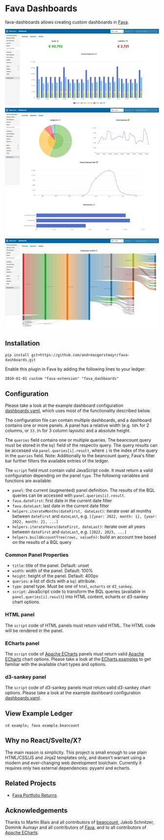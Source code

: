# Fava Dashboards
fava-dashboards allows creating custom dashboards in [Fava](https://github.com/beancount/fava).

[![Overview](example/overview.png)](example/overview.png)
[![Expenses](example/expenses.png)](example/expenses.png)
[![Sankey](example/sankey.png)](example/sankey.png)

## Installation
```
pip install git+https://github.com/andreasgerstmayr/fava-dashboards.git
```

Enable this plugin in Fava by adding the following lines to your ledger:
```
2010-01-01 custom "fava-extension" "fava_dashboards"
```

## Configuration
Please take a look at the example dashboard configuration [dashboards.yaml](example/dashboards.yaml), which uses most of the functionality described below.

The configuration file can contain multiple dashboards, and a dashboard contains one or more panels.
A panel has a relative width (e.g. `50%` for 2 columns, or `33.3%` for 3 column layouts) and a absolute height.

The `queries` field contains one or multiple queries. The beancount query must be stored in the `bql` field of the respectiv query.
The query results can be accessed via `panel.queries[i].result`, where `i` is the index of the query in the `queries` field.
Note: Additionally to the beancount query, Fava's filter bar further filters the available entries of the ledger.

The `script` field must contain valid JavaScript code. It must return a valid configuration depending on the panel `type`.
The following variables and functions are available:
* `panel`: the current (augmented) panel definition. The results of the BQL queries can be accessed with `panel.queries[i].result`.
* `fava.dateFirst`: first date in the current date filter
* `fava.dateLast`: last date in the current date filter
* `helpers.iterateMonths(dateFirst, dateLast)`: iterate over all months between `dateFirst` and `dateLast`, e.g. `[{year: 2022, month: 1}, {year: 2022, month: 2}, ...]`
* `helpers.iterateYears(dateFirst, dateLast)`: iterate over all years between `dateFirst` and `dateLast`, e.g. `[2022, 2023, ...]`
* `helpers.buildAccountTree(rows, valueFn)`: build an account tree based on the results of a BQL query

### Common Panel Properties
* `title`: title of the panel. Default: unset
* `width`: width of the panel. Default: 100%
* `height`: height of the panel. Default: 400px
* `queries`: a list of dicts with a `bql` attribute.
* `type`: panel type. Must be one of `html`, `echarts` or `d3_sankey`.
* `script`: JavaScript code to transform the BQL queries (available in `panel.queries[i].result`) into HTML content, echarts or d3-sankey chart options.

### HTML panel
The `script` code of HTML panels must return valid HTML.
The HTML code will be rendered in the panel.

### ECharts panel
The `script` code of [Apache ECharts](https://echarts.apache.org) panels must return valid [Apache ECharts](https://echarts.apache.org) chart options.
Please take a look at the [ECharts examples](https://echarts.apache.org/examples) to get familiar with the available chart types and options.

### d3-sankey panel
The `script` code of d3-sankey panels must return valid d3-sankey chart options.
Please take a look at the example dashboard configuration [dashboards.yaml](example/dashboards.yaml).

## View Example Ledger
`cd example; fava example.beancount`

## Why no React/Svelte/X?
The main reason is simplicity.
This project is small enough to use plain HTML/CSS/JS and Jinja2 templates only, and doesn't warrant using a modern and ever-changing web development toolchain.
Currently it requires only two external dependencies: pyyaml and echarts.

## Related Projects
* [Fava Portfolio Returns](https://github.com/andreasgerstmayr/fava-portfolio-returns)

## Acknowledgements
Thanks to Martin Blais and all contributors of [beancount](https://github.com/beancount/beancount),
Jakob Schnitzer, Dominik Aumayr and all contributors of [Fava](https://github.com/beancount/fava),
and to all contributors of [Apache ECharts](https://echarts.apache.org).
